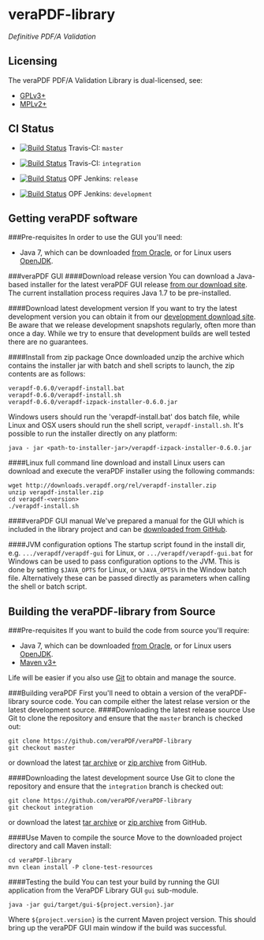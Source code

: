 veraPDF-library
===============
*Definitive PDF/A Validation*

Licensing
---------
The veraPDF PDF/A Validation Library is dual-licensed, see:

 - [GPLv3+](LICENSE.GPL "GNU General Public License, version 3")
 - [MPLv2+](LICENSE.MPL "Mozilla Public License, version 2.0")

CI Status
---------
- [![Build Status](https://travis-ci.org/veraPDF/veraPDF-library.svg?branch=master)](https://travis-ci.org/veraPDF/veraPDF-library "veraPDF-library Travis-CI master branch build") Travis-CI: `master`

- [![Build Status](https://travis-ci.org/veraPDF/veraPDF-library.svg?branch=integration)](https://travis-ci.org/veraPDF/veraPDF-library "veraPDF-library Travis-CI integration build") Travis-CI: `integration`

- [![Build Status](http://jenkins.opf-labs.org/buildStatus/icon?job=veraPDF-library-rel)](http://jenkins.opf-labs.org/job/veraPDF-library-rel/) OPF Jenkins: `release`

- [![Build Status](http://jenkins.opf-labs.org/buildStatus/icon?job=veraPDF-library-dev)](http://jenkins.opf-labs.org/job/veraPDF-library-dev/) OPF Jenkins: `development`

Getting veraPDF software
------------------------
###Pre-requisites
In order to use the GUI you'll need:

 * Java 7, which can be downloaded [from Oracle](http://www.oracle.com/technetwork/java/javase/downloads/index.html), or for Linux users [OpenJDK](http://openjdk.java.net/install/index.html).

###veraPDF GUI
####Download release version
You can download a Java-based installer for the latest veraPDF GUI release [from our download site](http://downloads.verapdf.org/rel/verapdf-installer.zip). The current installation process requires Java 1.7 to be pre-installed.

####Download latest development version
If you want to try the latest development version you can obtain it from our [development download site](http://downloads.verapdf.org/dev/http://downloads.verapdf.org/dev/verapdf-installer-dev.zip). Be aware that we release development snapshots regularly, often more than once a day. While we try to ensure that development builds are well tested there are no guarantees.

####Install from zip package
Once downloaded unzip the archive which contains the installer jar with batch and shell scripts to launch, the zip contents are as follows:

    verapdf-0.6.0/verapdf-install.bat
    verapdf-0.6.0/verapdf-install.sh
    verapdf-0.6.0/verapdf-izpack-installer-0.6.0.jar

Windows users should run the 'verapdf-install.bat' dos batch file, while Linux and OSX users should run the shell script, `verapdf-install.sh`. It's possible to run the installer directly on any platform:

    java - jar <path-to-installer-jar>/verapdf-izpack-installer-0.6.0.jar

####Linux full command line download and install
Linux users can download and execute the veraPDF installer using the following commands:

    wget http://downloads.verapdf.org/rel/verapdf-installer.zip
    unzip verapdf-installer.zip
    cd verapdf-<version>
    ./verapdf-install.sh

####veraPDF GUI manual
We've prepared a manual for the GUI which is included in the library project and can be [downloaded from GitHub](https://github.com/veraPDF/veraPDF-library/raw/release-0.6/veraPDFPDFAConformanceCheckerGUI.pdf).

####JVM configuration options
The startup script found in the install dir, e.g. `.../verapdf/verapdf-gui` for Linux, or `.../verapdf/verapdf-gui.bat` for Windows can be used to pass
configuration options to the JVM. This is done by setting `$JAVA_OPTS` for Linux, or `%JAVA_OPTS%` in the Window batch file. Alternatively these can be
passed directly as parameters when calling the shell or batch script.

Building the veraPDF-library from Source
----------------------------------------
###Pre-requisites
If you want to build the code from source you'll require:

 * Java 7, which can be downloaded [from Oracle](http://www.oracle.com/technetwork/java/javase/downloads/index.html), or for Linux users [OpenJDK](http://openjdk.java.net/install/index.html).
 * [Maven v3+](https://maven.apache.org/)

Life will be easier if you also use [Git](https://git-scm.com/) to obtain and manage the source.

###Building veraPDF
First you'll need to obtain a version of the veraPDF-library source code. You can compile either the latest relase version or the latest development source.
####Downloading the latest release source
Use Git to clone the repository and ensure that the `master` branch is checked out:
```
git clone https://github.com/veraPDF/veraPDF-library
git checkout master
```
or download the latest [tar archive](https://github.com/veraPDF/veraPDF-library/archive/master.tar.gz "veraPDF-library latest GitHub tar archive") or [zip archive](https://github.com/veraPDF/veraPDF-library/archive/master.zip "veraPDF-library latest GitHub zip archive") from GitHub.

####Downloading the latest development source
Use Git to clone the repository and ensure that the `integration` branch is checked out:

    git clone https://github.com/veraPDF/veraPDF-library
    git checkout integration

or download the latest [tar archive](https://github.com/veraPDF/veraPDF-library/archive/integration.tar.gz "veraPDF-library latest GitHub tar archive") or [zip archive](https://github.com/veraPDF/veraPDF-library/archive/integration.zip "veraPDF-library latest GitHub zip archive") from GitHub.

####Use Maven to compile the source
Move to the downloaded project directory and call Maven install:

    cd veraPDF-library
    mvn clean install -P clone-test-resources

####Testing the build
You can test your build by running the GUI application from the VeraPDF Library GUI `gui` sub-module.

    java -jar gui/target/gui-${project.version}.jar

Where `${project.version}` is the current Maven project version. This should bring up the veraPDF GUI main window if the build was successful.
